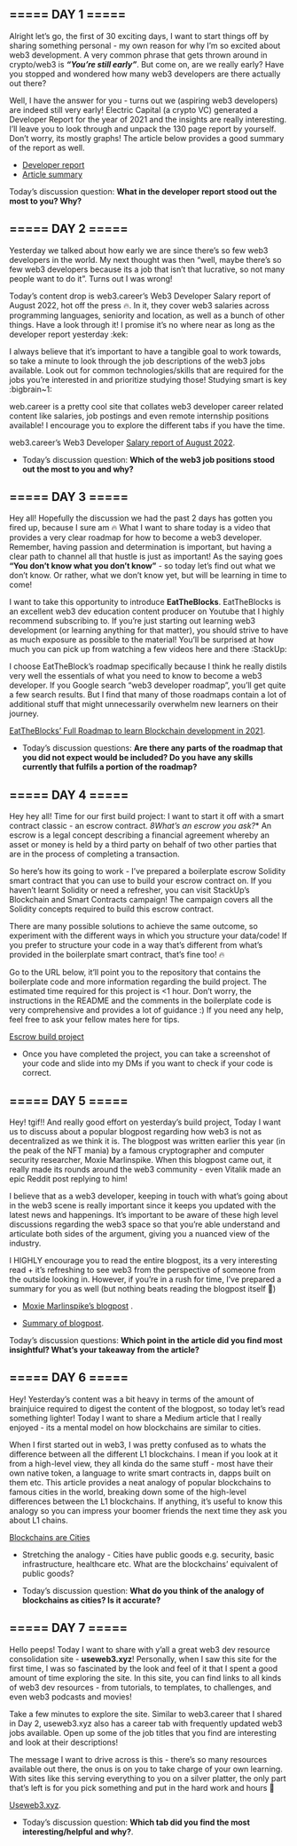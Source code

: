 

## ===== DAY 1 =====

Alright let’s go, the first of 30 exciting days, I want to start things off by sharing something personal - my own reason for why I’m so excited about web3 development. A very common phrase that gets thrown around in crypto/web3 is ***“You’re still early”***. But come on, are we really early? Have you stopped and wondered how many web3 developers are there actually out there?

Well, I have the answer for you - turns out we (aspiring web3 developers) are indeed still very early! Electric Capital (a crypto VC) generated a Developer Report for the year of 2021 and the insights are really interesting. I’ll leave you to look through and unpack the 130 page report by yourself. Don’t worry, its mostly graphs! The article below provides a good summary of the report as well.

- [Developer report](https://bit.ly/developer-report-2021)
- [Article summary](https://bit.ly/developer-report-summary)

Today’s discussion question: **What in the developer report stood out the most to you? Why?**

## ===== DAY 2 =====

Yesterday we talked about how early we are since there’s so few web3 developers in the world. My next thought was then “well, maybe there’s so few web3 developers because its a job that isn’t that lucrative, so not many people want to do it”. Turns out I was wrong!

Today’s content drop is web3.career’s Web3 Developer Salary report of August 2022, hot off the press 🔥. In it, they cover web3 salaries across programming languages, seniority and location, as well as a bunch of other things. Have a look through it! I promise it’s no where near as long as the developer report yesterday :kek: 

I always believe that it’s important to have a tangible goal to work towards, so take a minute to look through the job descriptions of the web3 jobs available. Look out for common technologies/skills that are required for the jobs you’re interested in and prioritize studying those! Studying smart is key :bigbrain~1: 

web.career is a pretty cool site that collates web3 developer career related content like salaries, job postings and even remote internship positions available! I encourage you to explore the different tabs if you have the time.

web3.career’s Web3 Developer [Salary report of August 2022](https://bit.ly/web3-developer-salary-aug-2022).

- Today’s discussion question: **Which of the web3 job positions stood out the most to you and why?**

## ===== DAY 3 =====

Hey all! Hopefully the discussion we had the past 2 days has gotten you fired up, because I sure am 🔥  What I want to share today is a video that provides a very clear roadmap for how to become a web3 developer. Remember, having passion and determination is important, but having a clear path to channel all that hustle is just as important! As the saying goes **“You don’t know what you don’t know”** - so today let’s find out what we don’t know. Or rather, what we don’t know yet, but will be learning in time to come!

I want to take this opportunity to introduce **EatTheBlocks**. EatTheBlocks is an excellent web3 dev education content producer on Youtube that I highly recommend subscribing to. If you’re just starting out learning web3 development (or learning anything for that matter), you should strive to have as much exposure as possible to the material! You’ll be surprised at how much you can pick up from watching a few videos here and there :StackUp: 

I choose EatTheBlock’s roadmap specifically because I think he really distils very well the essentials of what you need to know to become a web3 developer. If you Google search “web3 developer roadmap”, you’ll get quite a few search results. But I find that many of those roadmaps contain a lot of additional stuff that might unnecessarily overwhelm new learners on their journey. 

[EatTheBlocks’ Full Roadmap to learn Blockchain development in 2021](https://bit.ly/blockchain-dev-roadmap). 

- Today’s discussion questions: **Are there any parts of the roadmap that you did not expect would be included? Do you have any skills currently that fulfils a portion of the roadmap?**

## ===== DAY 4 =====

Hey hey all! Time for our first build project: I want to start it off with a smart contract classic - an escrow contract. *8What’s an escrow you ask?** An escrow is a legal concept describing a financial agreement whereby an asset or money is held by a third party on behalf of two other parties that are in the process of completing a transaction.

So here’s how its going to work - I’ve prepared a boilerplate escrow Solidity smart contract that you can use to build your escrow contract on. If you haven’t learnt Solidity or need a refresher, you can visit StackUp’s Blockchain and Smart Contracts campaign! The campaign covers all the Solidity concepts required to build this escrow contract.

There are many possible solutions to achieve the same outcome, so experiment with the different ways in which you structure your data/code! If you prefer to structure your code in a way that’s different from what’s provided in the boilerplate smart contract, that’s fine too! 🔥

Go to the URL below, it’ll point you to the repository that contains the boilerplate code and more information regarding the build project. The estimated time required for this project is <1 hour. Don’t worry, the instructions in the README and the comments in the boilerplate code is very comprehensive and provides a lot of guidance :) If you need any help, feel free to ask your fellow mates here for tips.

[Escrow build project](https://bit.ly/stackup-escrow)

- Once you have completed the project, you can take a screenshot of your code and slide into my DMs if you want to check if your code is correct.

## ===== DAY 5 =====

Hey! tgif!! And really good effort on yesterday’s build project, Today I want us to discuss about a popular blogpost regarding how web3 is not as decentralized as we think it is. The blogpost was written earlier this year (in the peak of the NFT mania) by a famous cryptographer and computer security researcher, Moxie Marlinspike. When this blogpost came out, it really made its rounds around the web3 community - even Vitalik made an epic Reddit post replying to him!

I believe that as a web3 developer, keeping in touch with what’s going about in the web3 scene is really important since it keeps you updated with the latest news and happenings. It’s important to be aware of these high level discussions regarding the web3 space so that you’re able understand and articulate both sides of the argument, giving you a nuanced view of the industry.

I HIGHLY encourage you to read the entire blogpost, its a very interesting read + it’s refreshing to see web3 from the perspective of someone from the outside looking in. However, if you’re in a rush for time, I’ve prepared a summary for you as well (but nothing beats reading the blogpost itself 🙂)

- [Moxie Marlinspike’s blogpost](https://bit.ly/my-first-impressions-of-web3) .

- [Summary of blogpost](https://bit.ly/summary-my-first-impressions-of-web3).

Today’s discussion questions: **Which point in the article did you find most insightful? What’s your takeaway from the article?**

## ===== DAY 6 =====

Hey! Yesterday’s content was a bit heavy in terms of the amount of brainjuice required to digest the content of the blogpost, so today let’s read something lighter! Today I want to share a Medium article that I really enjoyed - its a mental model on how blockchains are similar to cities.

When I first started out in web3, I was pretty confused as to whats the difference between all the different L1 blockchains. I mean if you look at it from a high-level view, they all kinda do the same stuff - most have their own native token, a language to write smart contracts in, dapps built on them etc. This article provides a neat analogy of popular blockchains to famous cities in the world, breaking down some of the high-level differences between the L1 blockchains. If anything, it’s useful to know this analogy so you can impress your boomer friends the next time they ask you about L1 chains.

[Blockchains are Cities](https://bit.ly/blockchains-are-cities) 

- Stretching the analogy - Cities have public goods e.g. security, basic infrastructure, healthcare etc. What are the blockchains’ equivalent of public goods? 

- Today’s discussion question: **What do you think of the analogy of blockchains as cities? Is it accurate?**


## ===== DAY 7 =====

Hello peeps! Today I want to share with y’all a great web3 dev resource consolidation site - **useweb3.xyz**! Personally, when I saw this site for the first time, I was so fascinated by the look and feel of it that I spent a good amount of time exploring the site. In this site, you can find links to all kinds of web3 dev resources - from tutorials, to templates, to challenges, and even web3 podcasts and movies!

Take a few minutes to explore the site. Similar to web3.career that I shared in Day 2, useweb3.xyz also has a career tab with frequently updated web3 jobs available. Open up some of the job titles that you find are interesting and look at their descriptions! 

The message I want to drive across is this - there’s so many resources available out there, the onus is on you to take charge of your own learning. With sites like this serving everything to you on a silver platter, the only part that’s left is for you pick something and put in the hard work and hours 💪

[Useweb3.xyz](https://bit.ly/useweb3). 

- Today’s discussion question: **Which tab did you find the most interesting/helpful and why?**.